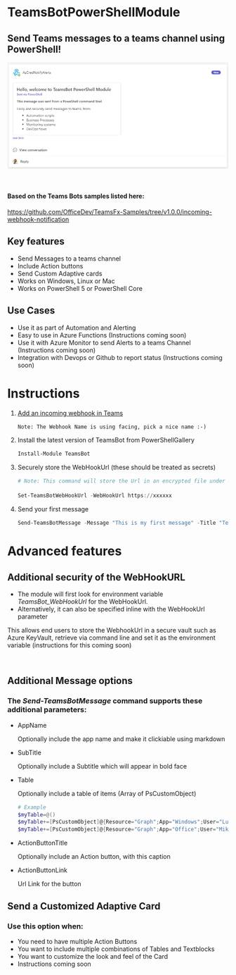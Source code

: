 # TeamsBotPowerShellModule
## Send Teams messages to a teams channel using PowerShell!

![Sample Image](images/intro.png)

&nbsp;
#### Based on the Teams Bots samples listed here:
https://github.com/OfficeDev/TeamsFx-Samples/tree/v1.0.0/incoming-webhook-notification


## Key features
   - Send Messages to a teams channel
   - Include Action buttons
   - Send Custom Adaptive cards
   - Works on Windows, Linux or Mac
   - Works on PowerShell 5 or PowerShell Core

## Use Cases
   - Use it as part of Automation and Alerting
   - Easy to use in Azure Functions (Instructions coming soon)
   - Use it with Azure Monitor to send Alerts to a teams Channel (Instructions coming soon)
   - Integration with Devops or Github to report status (Instructions coming soon)
         
# Instructions

1. [Add an incoming webhook in Teams](https://docs.microsoft.com/en-us/microsoftteams/platform/webhooks-and-connectors/how-to/add-incoming-webhook#create-an-incoming-webhook-1)
    ```
    Note: The Webhook Name is using facing, pick a nice name :-)
    ```
2. Install the latest version of TeamsBot from PowerShellGallery
    ```powershell
    Install-Module TeamsBot
    ```

2. Securely store the WebHookUrl (these should be treated as secrets)
    
    ```powershell
    # Note: This command will store the Url in an encrypted file under $Home

    Set-TeamsBotWebHookUrl -WebHookUrl https://xxxxxx
    ```
3. Send your first message
    ```powershell
    Send-TeamsBotMessage -Message "This is my first message" -Title "TeamsBot Message"
    ```

# Advanced features

## Additional security of the WebHookURL
* The module will first look for environment variable *TeamsBot_WebHookUrl* for the WebHookUrl.
* Alternatively, it can also be specified inline with the WebHookUrl parameter

This allows end users to store the WebhookUrl in a secure vault such as Azure KeyVault, retrieve via command line and set it as the environment variable
(instructions for this coming soon)

&nbsp;
## Additional Message options

### The *Send-TeamsBotMessage* command supports these additional parameters:

   - AppName

       Optionally include the app name and make it clickiable using markdown

   - SubTitle

       Optionally include a Subtitle which will appear in bold face
   
   - Table
   
       Optionally include a table of items (Array of PsCustomObject)
   
       ```powershell
       # Example
       $myTable=@()
       $myTable+=[PsCustomObject]@{Resource="Graph";App="Windows";User="Luis"}
       $myTable+=[PsCustomObject]@{Resource="Graph";App="Office";User="Mike"}
       ```
   - ActionButtonTitle

       Optionally include an Action button, with this caption

   - ActionButtonLink

       Url Link for the button

## Send a Customized Adaptive Card
   
### Use this option when:
   - You need to have multiple Action Buttons
   - You want to include multiple combinations of Tables and Textblocks
   - You want to customize the look and feel of the Card
   - Instructions coming soon


